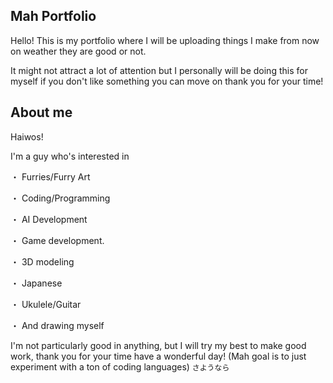 ## Mah Portfolio ##

Hello! This is my portfolio where I will be uploading things I make from now on weather they are good or not.

It might not attract a lot of attention but I personally will be doing this for myself if you don't like something you can move on thank you for your time!

## About me ##

Haiwos!

I'm a guy who's interested in

・ Furries/Furry Art

・ Coding/Programming

・ AI Development

・ Game development.

・ 3D modeling

・ Japanese

・ Ukulele/Guitar

・ And drawing myself

I'm not particularly good in anything, but I will try my best to make good work, thank you for your time have a wonderful day!
(Mah goal is to just experiment with a ton of coding languages)
```さようなら```
                                
